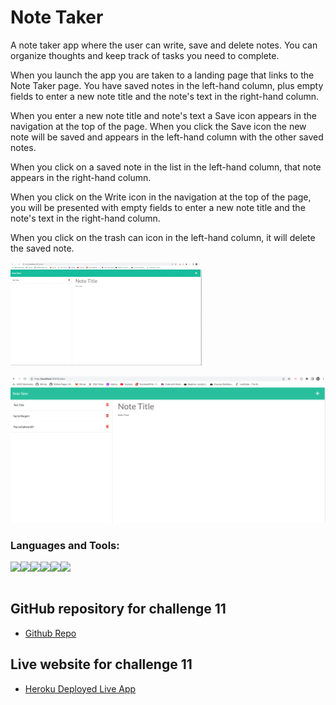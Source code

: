 # Note Taker

A note taker app where the user can write, save and delete notes. You can organize thoughts and keep track of tasks you need to complete.

When you launch the app you are taken to a landing page that links to the Note Taker page. You have saved notes in the left-hand column, plus empty fields to enter a new note title and the note's text in the right-hand column.

When you enter a new note title and note's text a Save icon appears in the navigation at the top of the page. When you click the Save icon the new note will be saved and appears in the left-hand column with the other saved notes.

When you click on a saved note in the list in the left-hand column, that note appears in the right-hand column.

When you click on the Write icon in the navigation at the top of the page, you will be presented with empty fields to enter a new note title and the note's text in the right-hand column.

When you click on the trash can icon in the left-hand column, it will delete the saved note.

![Gif of the Note Taker Website](./public/assets/images/Note-Taker_AdobeExpress.gif)

![Screen shot of the Note Taker Website](./public/assets/images/note-taker-screen-shot.png)

### Languages and Tools:

<img align="left" src="https://img.shields.io/badge/HTML5-E34F26?style=for-the-badge&logo=html5&logoColor=white" />

<img align="left" src="https://img.shields.io/badge/JavaScript-323330?style=for-the-badge&logo=javascript&logoColor=F7DF1E" />

<img align="left" src="https://img.shields.io/badge/VSCode-0078D4?style=for-the-badge&logo=visual%20studio%20code&logoColor=white" />

<img align="left" src="https://img.shields.io/badge/Node.js-339933?style=for-the-badge&logo=nodedotjs&logoColor=white" />

<img align="left" src="https://img.shields.io/badge/npm-CB3837?style=for-the-badge&logo=npm&logoColor=white" />

<img align="left" src="https://img.shields.io/badge/Bootstrap-563D7C?style=for-the-badge&logo=bootstrap&logoColor=white" /></br></br>

## GitHub repository for challenge 11

-   [Github Repo](https://github.com/joliver521/note-taker)

## Live website for challenge 11

-   [Heroku Deployed Live App](https://powerful-gorge-19881.herokuapp.com/notes)
